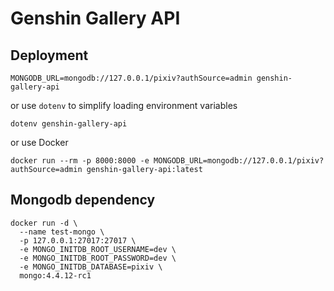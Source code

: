 # Genshin Gallery API

## Deployment

```shell
MONGODB_URL=mongodb://127.0.0.1/pixiv?authSource=admin genshin-gallery-api 
```

or use `dotenv` to simplify loading environment variables

```shell
dotenv genshin-gallery-api
```

or use Docker

```shell
docker run --rm -p 8000:8000 -e MONGODB_URL=mongodb://127.0.0.1/pixiv?authSource=admin genshin-gallery-api:latest
```

## Mongodb dependency

```shell
docker run -d \
  --name test-mongo \
  -p 127.0.0.1:27017:27017 \
  -e MONGO_INITDB_ROOT_USERNAME=dev \
  -e MONGO_INITDB_ROOT_PASSWORD=dev \
  -e MONGO_INITDB_DATABASE=pixiv \
  mongo:4.4.12-rc1
```

